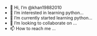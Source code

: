 - 👋 Hi, I’m @khan19882010
- 👀 I’m interested in learning python...
- 🌱 I’m currently started learning python...
- 💞️ I’m looking to collaborate on ...
- 📫 How to reach me ...

<!---
khan19882010/khan19882010 is a ✨ special ✨ repository because its `README.md` (this file) appears on your GitHub profile.
You can click the Preview link to take a look at your changes.
--->
